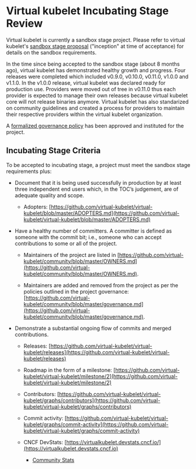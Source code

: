 # Virtual kubelet Incubating Stage Review

Virtual kubelet is currently a sandbox stage project.  Please refer to virtual kubelet's [sandbox stage proposal](../proposals/virtualkubelet.adoc) ("inception" at time of acceptance) for details on the sandbox requirements.

In the time since being accepted to the sandbox stage (about 8 months ago), virtual kubelet has demonstrated healthy growth and progress.
Four releases were completed which included v0.9.0, v0.10.0, v0.11.0, v1.0.0 and v1.1.0. In the v1.0.0 release, virtual kubelet was declared ready for production use. Providers were moved out of tree in v0.11.0 thus each provider is expected to manage their own releases because virtual kubelet core will not release binaries anymore. Virtual kubelet has also standarized on community guidelines and created a process for providers to maintain their respective providers within the virtual kubelet organization. 

A [formalized governance policy](https://github.com/virtual-kubelet/community/blob/master/governance.md) has been approved and instituted for the project.

## Incubating Stage Criteria

To be accepted to incubating stage, a project must meet the sandbox stage requirements plus:

* Document that it is being used successfully in production by at least three independent end users which, in the TOC’s judgement, are of adequate quality and scope.

  * Adopters: [https://github.com/virtual-kubelet/virtual-kubelet/blob/master/ADOPTERS.md](https://github.com/virtual-kubelet/virtual-kubelet/blob/master/ADOPTERS.md)

* Have a healthy number of committers. A committer is defined as someone with the commit bit; i.e., someone who can accept contributions to some or all of the project.

  * Maintainers of the project are listed in [https://github.com/virtual-kubelet/community/blob/master/OWNERS.md](https://github.com/virtual-kubelet/community/blob/master/OWNERS.md).

  * Maintainers are added and removed from the project as per the policies outlined in the project governance: [https://github.com/virtual-kubelet/community/blob/master/governance.md](https://github.com/virtual-kubelet/community/blob/master/governance.md).

* Demonstrate a substantial ongoing flow of commits and merged contributions.

  * Releases: [https://github.com/virtual-kubelet/virtual-kubelet/releases](https://github.com/virtual-kubelet/virtual-kubelet/releases)

  * Roadmap in the form of a milestone: [https://github.com/virtual-kubelet/virtual-kubelet/milestone/2](https://github.com/virtual-kubelet/virtual-kubelet/milestone/2)

  * Contributors: [https://github.com/virtual-kubelet/virtual-kubelet/graphs/contributors](https://github.com/virtual-kubelet/virtual-kubelet/graphs/contributors)

  * Commit activity: [https://github.com/virtual-kubelet/virtual-kubelet/graphs/commit-activity](https://github.com/virtual-kubelet/virtual-kubelet/graphs/commit-activity)

  * CNCF DevStats: [https://virtualkubelet.devstats.cncf.io/](https://virtualkubelet.devstats.cncf.io)
    * [Community Stats](https://virtualkubelet.devstats.cncf.io/d/3/stars-and-forks-by-repository?orgId=1)

